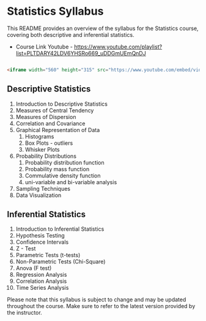 # Statistics Syllabus

This README provides an overview of the syllabus for the Statistics course, covering both descriptive and inferential statistics.

- Course Link Youtube - https://www.youtube.com/playlist?list=PLTDARY42LDV6YHSRo669_uDDGmUEmQnDJ 

```html

<iframe width="560" height="315" src="https://www.youtube.com/embed/videoseries?si=mT7S5D4opCWcfH4j&amp;list=PLTDARY42LDV6YHSRo669_uDDGmUEmQnDJ" title="YouTube video player" frameborder="0" allow="accelerometer; autoplay; clipboard-write; encrypted-media; gyroscope; picture-in-picture; web-share" referrerpolicy="strict-origin-when-cross-origin" allowfullscreen></iframe>

```



## Descriptive Statistics

1. Introduction to Descriptive Statistics
2. Measures of Central Tendency
3. Measures of Dispersion
4. Correlation and Covariance
5. Graphical Representation of Data
   1. Histograms
   2. Box Plots - outliers
   3. Whisker Plots 
6. Probability Distributions
   1. Probability distribution function
   2. Probability mass function
   3. Commulative density function
   4. uni-variable and bi-variable analysis
7. Sampling Techniques
8.  Data Visualization

## Inferential Statistics

1. Introduction to Inferential Statistics
2. Hypothesis Testing
3. Confidence Intervals 
4. Z - Test
5. Parametric Tests (t-tests)
6. Non-Parametric Tests (Chi-Square)
7.  Anova (F test)
8. Regression Analysis
9. Correlation Analysis
10. Time Series Analysis

Please note that this syllabus is subject to change and may be updated throughout the course. Make sure to refer to the latest version provided by the instructor.
